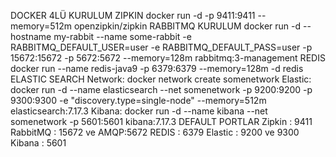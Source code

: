 DOCKER 4LÜ KURULUM
ZIPKIN
docker run -d -p 9411:9411 --memory=512m  openzipkin/zipkin
RABBITMQ KURULUM
docker run -d --hostname my-rabbit --name some-rabbit -e RABBITMQ_DEFAULT_USER=user -e RABBITMQ_DEFAULT_PASS=user -p 15672:15672 -p 5672:5672  --memory=128m  rabbitmq:3-management
REDIS
docker run --name redis-java9 -p 6379:6379 --memory=128m -d redis
ELASTIC SEARCH
Network:
docker network create somenetwork
Elastic:
docker run -d --name elasticsearch --net somenetwork -p 9200:9200 -p 9300:9300 -e "discovery.type=single-node" --memory=512m  elasticsearch:7.17.3
Kibana:
docker run -d --name kibana --net somenetwork -p 5601:5601 kibana:7.17.3
DEFAULT PORTLAR
Zipkin      :   9411
RabbitMQ    :   15672 ve AMQP:5672
REDIS       :   6379
Elastic     :   9200 ve 9300
Kibana      :   5601